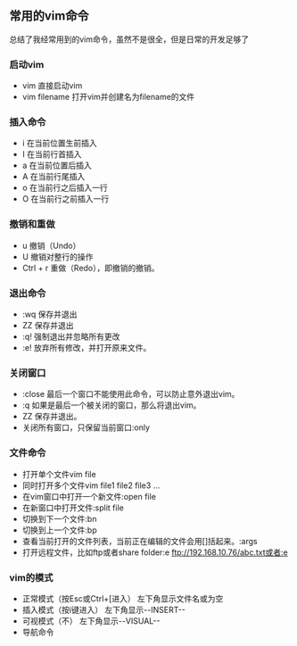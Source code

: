 ## 常用的vim命令  

总结了我经常用到的vim命令，虽然不是很全，但是日常的开发足够了  


### 启动vim

- vim 直接启动vim
- vim filename 打开vim并创建名为filename的文件

### 插入命令

- i 在当前位置生前插入
- I 在当前行首插入
- a 在当前位置后插入
- A 在当前行尾插入
- o 在当前行之后插入一行
- O 在当前行之前插入一行

### 撤销和重做

- u 撤销（Undo）
- U 撤销对整行的操作
- Ctrl + r 重做（Redo），即撤销的撤销。

### 退出命令

- :wq 保存并退出
- ZZ 保存并退出
- :q! 强制退出并忽略所有更改
- :e! 放弃所有修改，并打开原来文件。

### 关闭窗口

- :close 最后一个窗口不能使用此命令，可以防止意外退出vim。
- :q 如果是最后一个被关闭的窗口，那么将退出vim。
- ZZ 保存并退出。
- 关闭所有窗口，只保留当前窗口:only


### 文件命令

- 打开单个文件vim file
- 同时打开多个文件vim file1 file2 file3 ...
- 在vim窗口中打开一个新文件:open file
- 在新窗口中打开文件:split file
- 切换到下一个文件:bn
- 切换到上一个文件:bp
- 查看当前打开的文件列表，当前正在编辑的文件会用[]括起来。:args
- 打开远程文件，比如ftp或者share folder:e ftp://192.168.10.76/abc.txt或者:e 

### vim的模式

- 正常模式（按Esc或Ctrl+[进入） 左下角显示文件名或为空
- 插入模式（按i键进入） 左下角显示--INSERT--
- 可视模式（不） 左下角显示--VISUAL--
- 导航命令